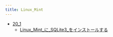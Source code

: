 ```yaml
---
title: Linux_Mint
---
```



- [20_1](/n/n/PGM/Linux_Mint/20_1/index.md)
    - [Linux_Mint_に_SQLite3_をインストールする](/d/2022/04/29/Linux_Mint_に_SQLite3_をインストールする.md)




